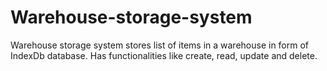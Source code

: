 # Warehouse-storage-system
Warehouse storage system stores list of items in a warehouse in form of IndexDb database. Has functionalities like create, read, update and delete.
